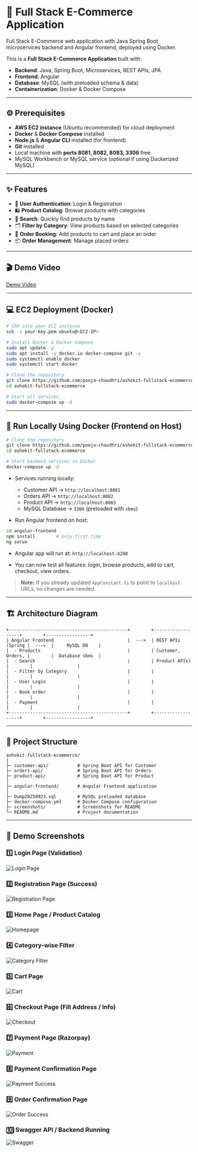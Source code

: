# 🛒 Full Stack E-Commerce Application

Full Stack E-Commerce web application with Java Spring Boot microservices backend and Angular frontend, deployed using Docker.

This is a **Full Stack E-Commerce Application** built with:

* **Backend**: Java, Spring Boot, Microservices, REST APIs, JPA
* **Frontend**: Angular
* **Database**: MySQL (with preloaded schema & data)
* **Containerization**: Docker & Docker Compose

---

## ⚙️ Prerequisites

* **AWS EC2 instance** (Ubuntu recommended) for cloud deployment
* **Docker** & **Docker Compose** installed
* **Node.js** & **Angular CLI** installed (for frontend)
* **Git** installed
* Local machine with **ports 8081, 8082, 8083, 3306** free
* MySQL Workbench or MySQL service (optional if using Dockerized MySQL)

---

## ✨ Features

* 👤 **User Authentication**: Login & Registration
* 🛍 **Product Catalog**: Browse products with categories
* 🔎 **Search**: Quickly find products by name
* 🗂 **Filter by Category**: View products based on selected categories
* 🛒 **Order Booking**: Add products to cart and place an order
* 📦 **Order Management**: Manage placed orders

---

## 🎬 Demo Video

[Demo Video](https://github.com/pooja-chaudhri/ashokit-fullstack-ecommerce/blob/main/ashokit-e-comm-application/public/Demo%20Link.mp4)

---

## 💻 EC2 Deployment (Docker)

```bash
# SSH into your EC2 instance
ssh -i your-key.pem ubuntu@<EC2-IP>

# Install Docker & Docker Compose
sudo apt update -y
sudo apt install -y docker.io docker-compose git -y
sudo systemctl enable docker
sudo systemctl start docker

# Clone the repository
git clone https://github.com/pooja-chaudhri/ashokit-fullstack-ecommerce.git
cd ashokit-fullstack-ecommerce

# Start all services
sudo docker-compose up -d
```


---

## 🐳 Run Locally Using Docker (Frontend on Host)

```bash
# Clone the repository
git clone https://github.com/pooja-chaudhri/ashokit-fullstack-ecommerce.git
cd ashokit-fullstack-ecommerce

# Start backend services in Docker
docker-compose up -d
```

* Services running locally:

  * Customer API → `http://localhost:8081`
  * Orders API → `http://localhost:8082`
  * Product API → `http://localhost:8083`
  * MySQL Database → `3306` (preloaded with `sbms`)

* Run Angular frontend on host:

```bash
cd angular-frontend
npm install        # only first time
ng serve
```

* Angular app will run at: `http://localhost:4200`

* You can now test all features: login, browse products, add to cart, checkout, view orders.

> **Note:** If you already updated `AppConstant.ts` to point to `localhost` URLs, no changes are needed.

---

## 🏗 Architecture Diagram

```
+---------------------------------------------+        +-------------------+        +-----------------+
| Angular Frontend                            |  --->  | REST APIs (Spring |  --->  |     MySQL DB    |
|  - Products                                 |        | Customer, Orders, |        |  Database sbms  |
|  - Search                                   |        | Product APIs)     |        |                 |
|  - Filter by Category                       |        |                   |        |                 |
|  - User Login                               |        |                   |        |                 |
|  - Book order                               |        |                   |        |                 |
|  - Payment                                  |        |                   |        |                 |
+---------------------------------------------+        +-------------------+        +-----------------+
```

---

## 📁 Project Structure

```
ashokit-fullstack-ecommerce/
│
├─ customer-api/           # Spring Boot API for Customer
├─ orders-api/             # Spring Boot API for Orders
├─ product-api/            # Spring Boot API for Product
│
├─ angular-frontend/       # Angular Frontend application
│
├─ Dump20250923.sql        # MySQL preloaded database
├─ docker-compose.yml      # Docker Compose configuration
├─ screenshots/            # Screenshots for README
└─ README.md               # Project documentation
```

---

## 📸 Demo Screenshots

### 1️⃣ Login Page (Validation) 

![Login Page](screenshots/login.png)

### 2️⃣ Registration Page (Success)

![Registration Page](screenshots/register.png)

### 3️⃣ Home Page / Product Catalog

![Homepage](screenshots/homepage.png)

### 4️⃣ Category-wise Filter

![Category Filter](screenshots/category-filter.png)

### 5️⃣ Cart Page

![Cart](screenshots/cart.png)

### 6️⃣ Checkout Page (Fill Address / Info)

![Checkout](screenshots/checkout.png)

### 7️⃣ Payment Page (Razorpay)

![Payment](screenshots/payment.png)

### 8️⃣ Payment Confirmation Page

![Payment Success](screenshots/payment-success.png)

### 9️⃣ Order Confirmation Page

![Order Success](screenshots/order-success.png)

### 🔟 Swagger API / Backend Running

![Swagger](screenshots/swagger.png)
